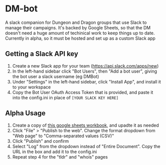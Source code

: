 # DM-bot
A slack companion for Dungeon and Dragon groups that use Slack to manage their campaigns. 
It's backed by Google Sheets, so that the DM doesn't need a huge amount of techinical work to keep things up to date.
Currently in alpha, so it must be hosted and set up as a custom Slack app

## Getting a Slack API key
1. Create a new Slack app for your team (https://api.slack.com/apps/new)
2. In the left-hand sidebar click "Bot Users", then "Add a bot user", giving the bot user a slack username (eg DMBot)
3. Under "Settings" in the left-hand sidebar, click "Install App", and install it to your workspace
4. Copy the Bot User OAuth Access Token that is provided, and paste it into the config.ini in place of `[YOUR SLACK KEY HERE]`

## Alpha Usage
1. Create a copy of [this google sheets workbook](https://docs.google.com/spreadsheets/d/1jGwyqOEg6RnzruYpHKetSH_d6Ckp5WOTxGJpIpITf8Q/edit?usp=sharing), and upadte it as needed
2. Click "File" > "Publish to the web". Change the format dropdown from "Web page" to "Comma-separated values (CSV)"
3. Click "Publish" and confirm
4. Select "Log" from the dropdown instead of "Entire Document". Copy the URL in the box and add it to the config.ini
5. Repeat step 4 for the "tldr" and "whois" pages

